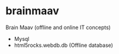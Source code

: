# brainmaav
Brain Maav (offline and online IT concepts)
 - Mysql
 - html5rocks.webdb.db (Offline database)
